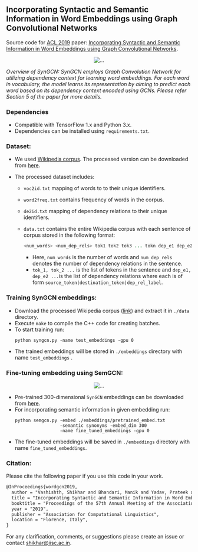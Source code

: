 ## Incorporating Syntactic and Semantic Information in Word Embeddings using Graph Convolutional Networks

Source code for [ACL 2019](http://acl2019.org) paper: [Incorporating Syntactic and Semantic Information in Word Embeddings using Graph Convolutional Networks](https://arxiv.org/abs/1809.04283).

 
<p align="center">
  <img align="center" src="https://github.com/malllabiisc/WordGCN/blob/master/images/syngcn_model.png" alt="...">
</p>

*Overview of SynGCN: SynGCN employs Graph Convolution Network for utilizing dependency context for learning word embeddings. For each word in vocabulary, the model learns its representation by aiming to predict each word based on its dependency context encoded using GCNs. Please refer Section 5 of the paper for more details.*

### Dependencies

- Compatible with TensorFlow 1.x and Python 3.x.
- Dependencies can be installed using `requirements.txt`.

### Dataset:

* We used [Wikipedia corpus](https://dumps.wikimedia.org/enwiki/20180301/). The processed version can be downloaded from [here](https://drive.google.com/file/d/1S1UYXc3PfoNFcNY6tB5ahiugXh5qidz-/view?usp=sharing).

* The processed dataset includes:
  * `voc2id.txt` mapping of words to to their unique identifiers.
  * `word2freq.txt` contains frequency of words in the corpus.
  * `de2id.txt` mapping of dependency relations to their unique identifiers. 
  * `data.txt` contains the entire Wikipedia corpus with each sentence of corpus stored in the following format:
    ```java
    <num_words> <num_dep_rels> tok1 tok2 tok3 ... tokn dep_e1 dep_e2 .... dep_em
    ```
  
    - Here, `num_words` is the number of words and `num_dep_rels`  denotes the number of dependency relations in the sentence.
    - `tok_1, tok_2 ...` is the list of tokens in the sentence and `dep_e1, dep_e2 ...`is the list of dependency relations where each is of form `source_token|destination_token|dep_rel_label`.

### Training SynGCN embeddings:
- Download the processed Wikipedia corpus ([link](https://drive.google.com/file/d/1S1UYXc3PfoNFcNY6tB5ahiugXh5qidz-/view?usp=sharing)) and extract it in `./data` directory.
- Execute `make` to compile the C++ code for creating batches.
- To start training run:
  ```shell
  python syngcn.py -name test_embeddings -gpu 0
  ```
  
* The trained embeddings will be stored in `./embeddings` directory with name `test_embeddings` .

### Fine-tuning embedding using SemGCN:

<p align="center">
  <img align="center" src="https://github.com/malllabiisc/WordGCN/blob/master/images/semgcn_model.png" alt="...">
</p>

- Pre-trained 300-dimensional `SynGCN` embeddings can be downloaded from [here](https://drive.google.com/file/d/1wYgdyjIBC6nIC-bX29kByA0GwnUSR9Hh/view?usp=sharing). 
- For incorporating semantic information in given embedding run:
  ```shell
  python semgcn.py -embed ./embeddings/pretrained_embed.txt 
                   -semantic synonyms -embed_dim 300 
                   -name fine_tuned_embeddings -gpu 0
  ```
* The fine-tuned embeddings will be saved in `./embeddings` directory with name `fine_tuned_embeddings`. 

### Citation:
Please cite the following paper if you use this code in your work.

```tex
@InProceedings{wordgcn2019,
  author = "Vashishth, Shikhar and Bhandari, Manik and Yadav, Prateek and Rai, Piyush and Bhattacharyya, Chiranjib and Talukdar, Partha",
  title = "Incorporating Syntactic and Semantic Information in Word Embeddings using Graph Convolutional Networks",
  booktitle = "Proceedings of the 57th Annual Meeting of the Association for Computational Linguistics",
  year = "2019",
  publisher = "Association for Computational Linguistics",
  location = "Florence, Italy",
}
```
For any clarification, comments, or suggestions please create an issue or contact [shikhar@iisc.ac.in](http://shikhar-vashishth.github.io).
